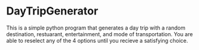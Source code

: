 # DayTripGenerator

This is a simple python program that generates a day trip with a random destination, restuarant, entertainment, and mode of transportation. You are able to reselect any of the 4 options until you recieve a satisfying choice.